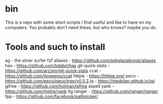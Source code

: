 bin
================================================================================
This is a repo with some short scripts I find useful and like to have on my computers. You probably don't need these, but who knows? maybe you do.


Tools and such to install
================================================================================
ag - the silver surfer
fzf
aliases - https://github.com/sebglazebrook/aliases
has - https://github.com/kdabir/has
git-quick-stats - https://github.com/arzzen/git-quick-stats
ccat - https://github.com/jingweno/ccat
httpie - https://httpie.org/
peco - https://github.com/peco/peco/tree/v0.5.3
jq - https://stedolan.github.io/jq/
gifme - https://github.com/holman/gifme
aspell
yank - https://github.com/mptre/yank
tig
ranger - https://github.com/ranger/ranger
fpp - https://github.com/facebook/pathpicker/
